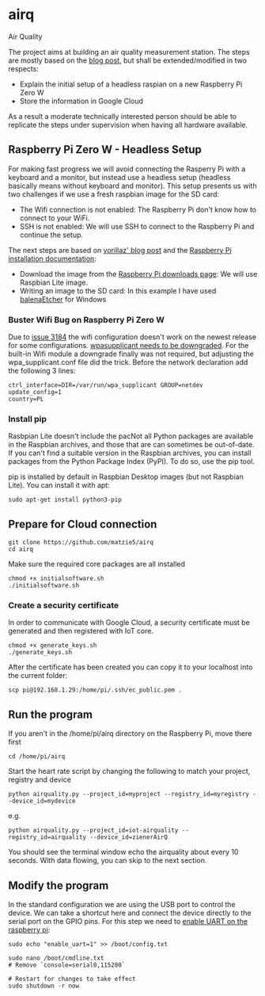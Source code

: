 # airq
Air Quality

The project aims at building an air quality measurement station. The steps are mostly based on the [blog post](https://www.raspberrypi.org/blog/monitor-air-quality-with-a-raspberry-pi/), but shall be extended/modified in two respects:

* Explain the initial setup of a headless raspian on a new Raspberry Pi Zero W
* Store the information in Google Cloud

As a result a moderate technically interested person should be able to replicate the steps under supervision when having all hardware available.


## Raspberry Pi Zero W - Headless Setup
For making fast progress we will avoid connecting the Rasperry Pi with a keyboard and a monitor, but instead use a headless setup (headless basically means without keyboard and monitor). This setup presents us with two challenges if we use a fresh raspbian image for the SD card:

* The Wifi connection is not enabled: The Raspberry Pi don't know how to connect to your WiFi.
* SSH is not enabled: We will use SSH to connect to the Raspberry Pi and continue the setup.

The next steps are based on [vorillaz' blog post](https://dev.to/vorillaz/headless-raspberry-pi-zero-w-setup-3llj) and the [Raspberry Pi installation documentation](https://www.raspberrypi.org/documentation/installation/installing-images/README.md):

* Download the image from the [Raspberry Pi downloads page](https://www.raspberrypi.org/downloads/raspbian/): We will use Raspbian Lite image.
* Writing an image to the SD card: In this example I have used [balenaEtcher](https://www.balena.io/etcher/) for Windows

### Buster Wifi Bug on Raspberry Pi Zero W
Due to [issue 3184](https://github.com/raspberrypi/linux/issues/3184) the wifi configuration doesn't work on the newest release for some configurations. [wpasupplicant needs to be downgraded](https://www.raspberrypi.org/forums/viewtopic.php?f=66&t=244731#p1498661). For the built-in Wifi module a downgrade finally was not required, but adjusting the wpa_supplicant.conf file did the trick. Before the network declaration add the following 3 lines:
```
ctrl_interface=DIR=/var/run/wpa_supplicant GROUP=netdev
update_config=1
country=PL
```

### Install pip
Rasbpian Lite doesn't include the pacNot all Python packages are available in the Raspbian archives, and those that are can sometimes be out-of-date. If you can't find a suitable version in the Raspbian archives, you can install packages from the Python Package Index (PyPI). To do so, use the pip tool.

pip is installed by default in Raspbian Desktop images (but not Raspbian Lite). You can install it with apt:
```
sudo apt-get install python3-pip
```

## Prepare for Cloud connection
```
git clone https://github.com/matzie5/airq
cd airq
```

Make sure the required core packages are all installed
```
chmod +x initialsoftware.sh
./initialsoftware.sh
```

### Create a security certificate
In order to communicate with Google Cloud, a security certificate must be generated and then registered with IoT core.
```
chmod +x generate_keys.sh
./generate_keys.sh
```
After the certificate has been created you can copy it to your localhost into the current folder:
```
scp pi@192.168.1.29:/home/pi/.ssh/ec_public.pem .
```

## Run the program
If you aren't in the /home/pi/airq directory on the Raspberry Pi, move there first
```
cd /home/pi/airq
```
Start the heart rate script by changing the following to match your project, registry and device
```
python airquality.py --project_id=myproject --registry_id=myregistry --device_id=mydevice
```
e.g.
```
python airquality.py --project_id=iot-airquality --registry_id=airquality --device_id=zienerAirQ
```
You should see the terminal window echo the airquality about every 10 seconds. With data flowing, you can skip to the next section.

## Modify the program
In the standard configuration we are using the USB port to control the device. We can take a shortcut here and connect the device directly to the serial port on the GPIO pins. For this step we need to [enable UART on the raspberry pi](https://www.raspberrypi.org/documentation/configuration/uart.md):
```
sudo echo "enable_uart=1" >> /boot/config.txt

sudo nano /boot/cmdline.txt
# Remove `console=serial0,115200`

# Restart for changes to take effect
sudo shutdown -r now
